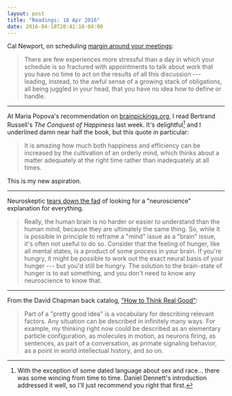 ```yaml
---
layout: post
title: "Readings: 18 Apr 2016"
date: 2016-04-18T20:41:18-04:00
---
```


Cal Newport, on scheduling [margin around your meetings](http://calnewport.com/blog/2016/04/15/schedule-meeting-margins/):

> There are few experiences more stressful than a day in which your schedule is so fractured with appointments to talk about work that you have no time to act on the results of all this discussion --- leading, instead, to the awful sense of a growing stack of obligations, all being juggled in your head, that you have no idea how to define or handle.

---- 

At Maria Popova's recommendation on [brainpickings.org](https://www.brainpickings.org/2015/01/21/bertrand-russell-boredom-conquest-of-happiness/), I read Bertrand Russell's _The Conquest of Happiness_ last week. It's delightful[^1] and I underlined damn near half the book, but this quote in particular:

> It is amazing how much both happiness and efficiency can be increased by the cultivation of an orderly mind, which thinks about a matter adequately at the right time rather than inadequately at all times.

This is my new aspiration.

---- 

Neuroskeptic [tears down the fad](http://kernelmag.dailydot.com/issue-sections/staff-editorials/16335/neuroskeptic-neurohype-brain-training-apps/) of looking for a "neuroscience" explanation for everything.

> Really, the human brain is no harder or easier to understand than the human mind, because they are ultimately the same thing. So, while it is possible in principle to reframe a "mind" issue as a "brain" issue, it's often not useful to do so. Consider that the feeling of hunger, like all mental states, is a product of some process in your brain. If you're hungry, it might be possible to work out the exact neural basis of your hunger --- but you'd still be hungry. The solution to the brain-state of hunger is to eat something, and you don't need to know any neuroscience to know that.

---- 

From the David Chapman back catalog, ["How to Think Real Good"](http://meaningness.com/metablog/how-to-think):

> Part of a "pretty good idea" is a vocabulary for describing relevant factors. Any situation can be described in infinitely many ways. For example, my thinking right now could be described as an elementary particle configuration, as molecules in motion, as neurons firing, as sentences, as part of a conversation, as primate signaling behavior, as a point in world intellectual history, and so on.

[^1]:	With the exception of some dated language about sex and race... there was some wincing from time to time. Daniel Dennett's introduction addressed it well, so I'll just recommend you right that first.